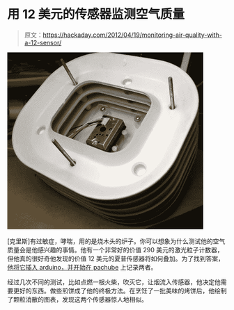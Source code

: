 # 用 12 美元的传感器监测空气质量

> 原文：<https://hackaday.com/2012/04/19/monitoring-air-quality-with-a-12-sensor/>

![](img/286ce8a3dde7eb665e96d860ba4ae5f7.png "100_1372")

[克里斯]有过敏症，哮喘，用的是烧木头的炉子。你可以想象为什么测试他的空气质量会是他感兴趣的事情。他有一个非常好的价值 290 美元的激光粒子计数器，但他真的很好奇他发现的价值 12 美元的夏普传感器将如何叠加。为了找到答案，[他将它插入 arduino，并开始在 pachube](http://www.howmuchsnow.com/arduino/airquality/) 上记录两者。

经过几次不同的测试，比如点燃一根火柴，吹灭它，让烟流入传感器，他决定他需要更好的东西。做些煎饼成了他的终极方法。在烹饪了一批美味的烤饼后，他绘制了颗粒消散的图表，发现这两个传感器惊人地相似。